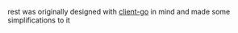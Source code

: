rest was originally designed with [client-go][client-go] in mind and made some simplifications to it

[client-go]: https://github.com/kubernetes/kubernetes/blob/master/staging/src/k8s.io/client-go/rest/request.go
